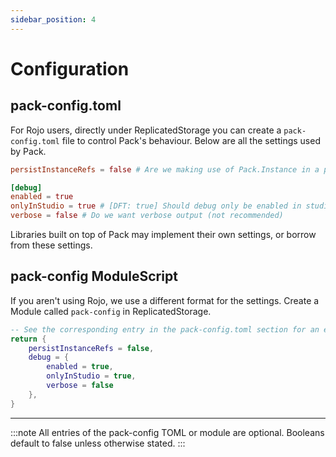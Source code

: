 ```yaml
---
sidebar_position: 4
---
```


# Configuration

## pack-config.toml

For Rojo users, directly under ReplicatedStorage you can create a `pack-config.toml` file to control Pack's behaviour. Below are all the settings used by Pack.

```toml
persistInstanceRefs = false # Are we making use of Pack.Instance in a place using AssetService:SavePlaceAsync()? This allows refs to persist between sessions.

[debug]
enabled = true
onlyInStudio = true # [DFT: true] Should debug only be enabled in studio?
verbose = false # Do we want verbose output (not recommended)
```

Libraries built on top of Pack may implement their own settings, or borrow from these settings.

## pack-config ModuleScript

If you aren't using Rojo, we use a different format for the settings. Create a Module called `pack-config` in ReplicatedStorage.

```lua
-- See the corresponding entry in the pack-config.toml section for an explaination of the setting
return {
    persistInstanceRefs = false,
    debug = {
        enabled = true,
        onlyInStudio = true,
        verbose = false
    },
}
```

---

:::note
All entries of the pack-config TOML or module are optional. Booleans default to false unless otherwise stated.
:::
